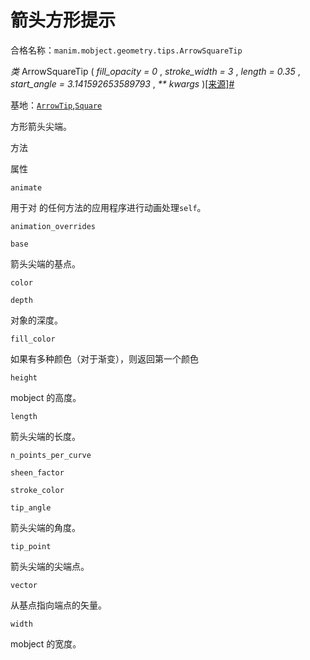 # 箭头方形提示

合格名称：`manim.mobject.geometry.tips.ArrowSquareTip`

_类_ ArrowSquareTip ( _fill_opacity = 0_ , _stroke_width = 3_ , _length = 0.35_ , _start_angle = 3.141592653589793_ , _\*\* kwargs_ )[\[来源\]](../_modules/manim/mobject/geometry/tips.html#ArrowSquareTip)[#](#manim.mobject.geometry.tips.ArrowSquareTip "此定义的固定链接")

基地：[`ArrowTip`](manim.mobject.geometry.tips.ArrowTip.html#manim.mobject.geometry.tips.ArrowTip "manim.mobject.geometry.tips.ArrowTip"),[`Square`](manim.mobject.geometry.polygram.Square.html#manim.mobject.geometry.polygram.Square "manim.mobject.geometry.polygram.Square")

方形箭头尖端。

方法

属性

`animate`

用于对 的任何方法的应用程序进行动画处理`self`。

`animation_overrides`

`base`

箭头尖端的基点。

`color`

`depth`

对象的深度。

`fill_color`

如果有多种颜色（对于渐变），则返回第一个颜色

`height`

mobject 的高度。

`length`

箭头尖端的长度。

`n_points_per_curve`

`sheen_factor`

`stroke_color`

`tip_angle`

箭头尖端的角度。

`tip_point`

箭头尖端的尖端点。

`vector`

从基点指向端点的矢量。

`width`

mobject 的宽度。
